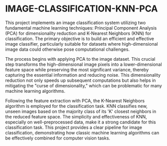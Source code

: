 # IMAGE-CLASSIFICATION-KNN-PCA

This project implements an image classification system utilizing two fundamental machine learning techniques: Principal Component Analysis (PCA) for dimensionality reduction and K-Nearest Neighbors (KNN) for classification. The primary objective is to build an efficient and effective image classifier, particularly suitable for datasets where high-dimensional image data could otherwise pose computational challenges.

The process begins with applying PCA to the image dataset. This crucial step transforms the high-dimensional image pixels into a lower-dimensional feature space while preserving the most significant variance, thereby capturing the essential information and reducing noise. This dimensionality reduction not only speeds up subsequent computations but also helps in mitigating the "curse of dimensionality," which can be problematic for many machine learning algorithms.

Following the feature extraction with PCA, the K-Nearest Neighbors algorithm is employed for the classification task. KNN classifies new, unseen images based on the majority class of its 'K' closest neighbors in the reduced feature space. The simplicity and effectiveness of KNN, especially on well-preprocessed data, make it a strong candidate for this classification task. This project provides a clear pipeline for image classification, demonstrating how classic machine learning algorithms can be effectively combined for computer vision tasks.
